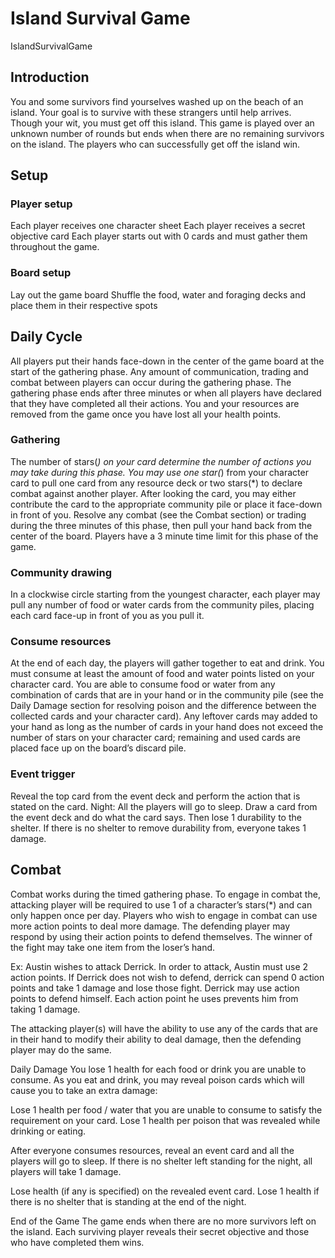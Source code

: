 # Island Survival Game
IslandSurvivalGame

## Introduction
You and some survivors find yourselves washed up on the beach of an island. Your goal is to survive with these strangers until help arrives. Though your wit, you must get off this island. This game is played over an unknown number of rounds but ends when there are no remaining survivors on the island. The players who can successfully get off the island win.

## Setup

### Player setup
Each player receives one character sheet
Each player receives a secret objective card
Each player starts out with 0 cards and must gather them throughout the game.

### Board setup
Lay out the game board
Shuffle the food, water and foraging decks and place them in their respective spots

## Daily Cycle
All players put their hands face-down in the center of the game board at the start of the gathering phase. Any amount of communication, trading and combat between players can occur during the gathering phase. The gathering phase ends after three minutes or when all players have declared that they have completed all their actions. You and your resources are removed from the game once you have lost all your health points.

### Gathering 
The number of stars(*) on your card determine the number of actions you may take during this phase. You may use one star(*) from your character card to pull one card from any resource deck or two stars(*) to declare combat against another player. After looking the card, you may either contribute the card to the appropriate community pile or place it face-down in front of you. Resolve any combat (see the Combat section) or trading during the three minutes of this phase, then pull your hand back from the center of the board. Players have a 3 minute time limit for this phase of the game.

### Community drawing 
In a clockwise circle starting from the youngest character, each player may pull any number of food or water cards from the community piles, placing each card face-up in front of you as you pull it.

### Consume resources 
At the end of each day, the players will gather together to eat and drink. You must consume at least the amount of food and water points listed on your character card. You are able to consume food or water from any combination of cards that are in your hand or in the community pile (see the Daily Damage section for resolving poison and the difference between the collected cards and your character card). Any leftover cards may added to your hand as long as the number of cards in your hand does not exceed the number of stars on your character card; remaining and used cards are placed face up on the board’s discard pile.
### Event trigger 
Reveal the top card from the event deck and perform the action that is stated on the card.
Night: All the players will go to sleep. Draw a card from the event deck and do what the card says. Then lose 1 durability to the shelter. If there is no shelter to remove durability from, everyone takes 1 damage.
## Combat
Combat works during the timed gathering phase.  To engage in combat the, attacking player will be required to use 1 of a character’s stars(*) and can only happen once per day. Players who wish to engage in combat can use more action points to deal more damage. The defending player may respond by using their action points to defend themselves. The winner of the fight may take one item from the loser’s hand.

Ex: Austin wishes to attack Derrick. In order to attack, Austin must use 2 action points. If Derrick does not wish to defend, derrick can spend 0 action points and take 1 damage and lose those fight. Derrick may use action points to defend himself. Each action point he uses prevents him from taking 1 damage.


 The attacking player(s) will have the ability to use any of the cards that are in their hand to modify their ability to deal damage, then the defending player may do the same.


Daily Damage
    You lose 1 health for each food or drink you are unable to consume.
As you eat and drink, you may reveal poison cards which will cause you to take an extra damage:

Lose 1 health per food / water that you are unable to consume to satisfy the requirement on your card.
Lose 1 health per poison that was revealed while drinking or eating.

After everyone consumes resources, reveal an event card and all the players will go to sleep. If there is no shelter left standing for the night, all players will take 1 damage.

Lose health (if any is specified) on the revealed event card.
Lose 1 health if there is no shelter that is standing at the end of the night.

End of the Game
The game ends when there are no more survivors left on the island. Each surviving player reveals their secret objective and those who have completed them wins.


